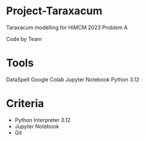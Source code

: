 # Project-Taraxacum
Taraxacum modelling for HiMCM 2023 Problem A

Code by Team

# Tools
DataSpell
Google Colab
Jupyter Notebook
Python 3.12

# Criteria
- Python Interpreter 3.12
- Jupyter Notebook
- Git

